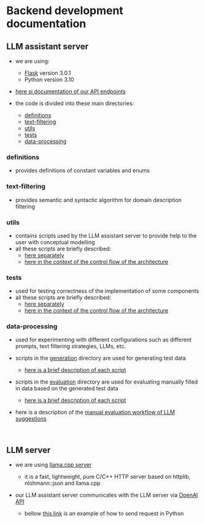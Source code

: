 # Backend development documentation

## LLM assistant server
- we are using:
    - [Flask](https://flask.palletsprojects.com/en/3.0.x/) version 3.0.1
    - Python version 3.10

- [here si documentation of our API endpoints](api-endpoints.md)

- the code is divided into these main directories:
    - [definitions](../backend/definitions/)
    - [text-filtering](../backend/text-filtering/)
    - [utils](../backend/utils/)
    - [tests](../backend/tests/)
    - [data-processing](../backend/data-processing/)


### definitions
- provides definitions of constant variables and enums


### text-filtering
- provides semantic and syntactic algorithm for domain description filtering


### utils
- contains scripts used by the LLM assistant server to provide help to the user with conceptual modelling
- all these scripts are briefly described:
    - [here separately](../backend/utils/README.md)
    - [here in the context of the control flow of the architecture](architecture.md#llm-assistant-workflow)


### tests
- used for testing correctness of the implementation of some components
- all these scripts are briefly described:
    - [here separately](../backend/tests/README.md)
    - [here in the context of the control flow of the architecture](../backend/tests/README.md)


### data-processing
- used for experimenting with different configurations such as different prompts, text filtering strategies, LLMs, etc.
- scripts in the [generation](../backend/data-processing/generation/) directory are used for generating test data
    - [here is a brief description of each script](../backend/data-processing/generation/README.md)
- scripts in the [evaluation](../backend/data-processing/evaluation/) directory are used for evaluating manually filled in data based on the generated test data
    - [here is a brief description of each script](../backend/data-processing/evaluation/README.md)

- here is a description of the [manual evaluation workflow of LLM suggestions](../backend/data-processing/README.md)

<br/>


## LLM server
- we are using [llama.cpp server](https://github.com/ggerganov/llama.cpp/blob/master/examples/server)
    - it is a fast, lightweight, pure C/C++ HTTP server based on httplib, nlohmann::json and llama.cpp

- our LLM assistant server communicates with the LLM server via [OpenAI API](https://github.com/openai/openai-openapi)
    - bellow [this link](https://github.com/ggerganov/llama.cpp/blob/master/examples/server/README.md#result-json-1) is an example of how to send request in Python